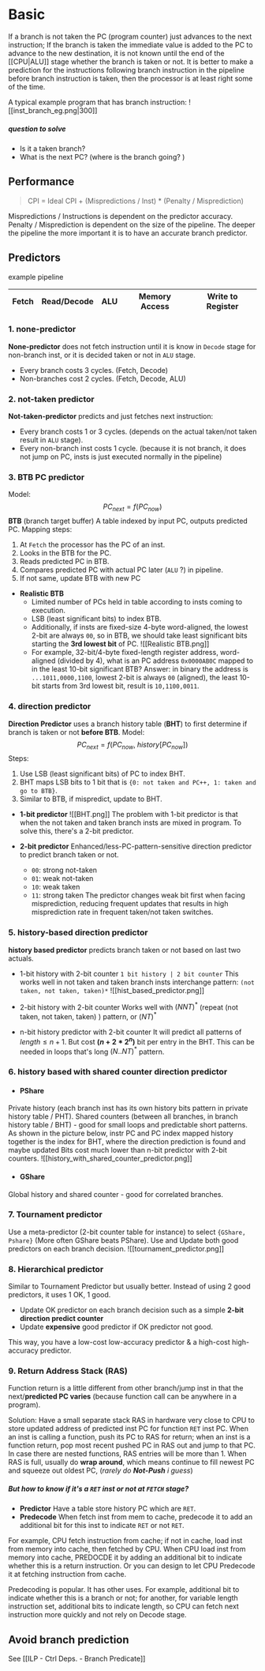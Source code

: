 # Basic
If a branch is not taken the PC (program counter) just advances to the next instruction; If the branch is taken the immediate value is added to the PC to advance to the new destination, it is not known until the end of the [[CPU|ALU]] stage whether the branch is taken or not. It is better to make a prediction for the instructions following branch instruction in the pipeline before branch instruction is taken, then the processor is at least right some of the time. 

A typical example program that has branch instruction:
![[inst_branch_eg.png|300]]

##### question to solve
- Is it a taken branch?
- What is the next PC? (where is the branch going? )

## Performance
> CPI = Ideal CPI + (Mispredictions / Inst) * (Penalty / Misprediction)

Mispredictions / Instructions is dependent on the predictor accuracy. Penalty / Misprediction is dependent on the size of the pipeline. The deeper the pipeline the more important it is to have an accurate branch predictor.

## Predictors
example pipeline

Fetch | Read/Decode | ALU | Memory Access | Write to Register
------ | --------------| -----| -----------------| ----------

### 1. none-predictor
**None-predictor** does not fetch instruction until it is know in `Decode` stage for non-branch inst, or it is decided taken or not in `ALU` stage.
-	Every branch costs 3 cycles. (Fetch, Decode)
-	Non-branches cost 2 cycles. (Fetch, Decode, ALU)

### 2. not-taken predictor
**Not-taken-predictor** predicts and just fetches next instruction:
- Every branch costs 1 or 3 cycles. (depends on the actual taken/not taken result in `ALU` stage).
- Every non-branch inst costs 1 cycle. (because it is not branch, it does not jump on PC, insts is just executed normally in the pipeline)
	
### 3. BTB PC predictor
Model: $$PC_{next}=f(PC_{now})$$
**BTB** (branch target buffer)
A table indexed by input PC, outputs predicted PC. Mapping steps:
1. At `Fetch` the processor has the PC of an inst.
2. Looks in the BTB for the PC.
3. Reads predicted PC in BTB.
4. Compares predicted PC with actual PC later  (`ALU` ?) in pipeline.
5. If not same, update BTB with new PC
- **Realistic BTB**
	- Limited number of PCs held in table according to insts coming to execution.
	- LSB (least significant bits) to index BTB.
	- Additionally, if insts are fixed-size 4-byte word-aligned, the lowest 2-bit are always `00`, so in BTB, we should take least significant bits starting the **3rd lowest bit** of PC.	![[Realistic BTB.png]]
	- For example, 32-bit/4-byte fixed-length register address, word-aligned (divided by 4),  what is an PC address `0x0000AB0C` mapped to in the least 10-bit significant BTB? Answer: in binary the address is `...1011,0000,1100`, lowest 2-bit is always `00` (aligned), the least 10-bit starts from 3rd lowest bit, result is `10,1100,0011`.

### 4. direction predictor
**Direction Predictor** uses a branch history table (**BHT**) to first determine if branch is taken or not **before BTB**. 
Model: $$PC_{next}=f(PC_{now},\;history[PC_{now}])$$
Steps:
1. Use LSB (least significant bits) of PC to index BHT.
2. BHT maps LSB bits to 1 bit that is `{0: not taken and PC++, 1: taken and go to BTB}`.
3. Similar to BTB, if mispredict, update to BHT. 

-	**1-bit predictor** 
![[BHT.png]]
The problem with 1-bit predictor is that when the not taken and taken branch insts are mixed in program. To solve this, there's a 2-bit predictor.

-	**2-bit predictor**
Enhanced/less-PC-pattern-sensitive direction predictor to predict branch taken or not.
	- `00`: strong not-taken
	- `01`: weak not-taken
	- `10`: weak taken
	- `11`: strong taken
	The predictor changes weak bit first when facing misprediction, reducing frequent updates that results in high misprediction rate in frequent taken/not taken switches. 
	
### 5. history-based direction predictor
**history based predictor** predicts branch taken or not based on last two actuals.
	
- 1-bit history with 2-bit counter
`1 bit history | 2 bit counter` This works well in not taken and taken branch insts interchange pattern: `(not taken, not taken, taken)*`
![[hist_based_predictor.png]]
	
- 2-bit history with 2-bit counter
Works well with $(NNT)^*$  (repeat (not taken, not taken, taken) ) pattern, or $(NT)^*$
	
- n-bit history predictor with 2-bit counter
It will predict all patterns of $length \leq n+1$. But cost **($n+2*2^n$)** bit per entry in the BHT. This can be needed in loops that's long $(N..NT)^*$ pattern.

### 6. history based with shared counter direction predictor
- #### PShare
Private history (each branch inst has its own history bits pattern in private history table / PHT). Shared counters (between all branches, in branch history table / BHT) - good for small loops and predictable short patterns. As shown in the picture below, instr PC and PC index mapped history together is the index for BHT, where the direction prediction is found and maybe updated
Bits cost much lower than n-bit predictor with 2-bit counters.
![[history_with_shared_counter_predictor.png]]
- #### GShare
Global history and shared counter - good for correlated branches.

### 7. Tournament predictor
Use a meta-predictor (2-bit counter table for instance) to select `{GShare, Pshare}` (More often GShare beats PShare). Use and Update both good predictors on each branch decision.
![[tournament_predictor.png]]

### 8. Hierarchical predictor
Similar to Tournament Predictor but usually better. Instead of using 2 good predictors, it uses 1 OK,  1 good. 
- Update OK predictor on each branch decision such as a simple **2-bit direction predict counter**
- Update **expensive** good predictor if OK predictor not good.

This way, you have a low-cost low-accuracy predictor & a high-cost high-accuracy predictor.

### 9. Return Address Stack (RAS)
Function return is a little different from other branch/jump inst in that the next/**predicted PC varies** (because function call can be anywhere in a program). 

Solution: Have a small separate stack RAS in hardware very close to CPU to store updated address of predicted inst PC for function `RET` inst PC. When an inst is calling a function, push its PC to RAS for return; when an inst is a function return,  pop  most recent pushed PC in RAS out and jump to that PC. In case there are nested functions,  RAS entries will be more than 1. When RAS is full, usually do **wrap around**, which means continue to fill newest PC and squeeze out oldest PC, (*rarely do **Not-Push** i guess*)

##### But how to know if it's a `RET` inst or not at  `FETCH` stage?
-	**Predictor**
Have a table store history PC which are `RET`.
- **Predecode**
When fetch inst from mem to cache, predecode it to add an additional bit for this inst to indicate `RET` or not `RET`. 

For example, CPU fetch instruction from cache; if not in cache, load inst from memory into cache, then fetched by CPU. When CPU load inst from memory into cache, PREDOCDE it by adding an additional bit to indicate whether this is a return instruction. Or you can design to let CPU Predecode it at fetching instruction from cache.

Predecoding is popular. It has other uses. For example, additional bit to indicate whether this  is a branch or not; for another, for variable length instruction set, additional bits to indicate length, so CPU can fetch next instruction more quickly and not rely on Decode stage.

## Avoid branch prediction
See [[ILP - Ctrl Deps. - Branch Predicate]]